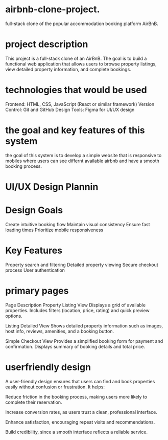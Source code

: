 # airbnb-clone-project.
 full-stack clone of the popular accommodation booking platform AirBnB. 

# project description 
This project is a full-stack clone of an AirBnB. The goal is to build a functional web application that allows users to browse property listings, view detailed property information, and complete bookings. 

# technologies that would be used 
Frontend: HTML, CSS, JavaScript (React or similar framework)
Version Control: Git and GitHub
Design Tools: Figma for UI/UX design


# the goal and key features of this system 
the goal of this system is to develop a simple website that is responsive to mobiles where users can see differnt available airbnb and have a smooth booking process.

# UI/UX Design Plannin 

# Design Goals
Create intuitive booking flow
Maintain visual consistency
Ensure fast loading times
Prioritize mobile responsiveness

# Key Features
Property search and filtering
Detailed property viewing
Secure checkout process
User authentication


# primary pages 
Page	                       Description
Property Listing View	       Displays a grid of available properties. Includes filters (location, price, rating) and quick preview options.

Listing Detailed View	        Shows detailed property information such as images, host info, reviews, amenities, and a booking button.


Simple Checkout View	        Provides a simplified booking form for payment and confirmation. Displays summary of booking details and total price.


# userfriendly design 

A user-friendly design ensures that users can find and book properties easily without confusion or frustration.
It helps:

Reduce friction in the booking process, making users more likely to complete their reservation.

Increase conversion rates, as users trust a clean, professional interface.

Enhance satisfaction, encouraging repeat visits and recommendations.

Build credibility, since a smooth interface reflects a reliable service.